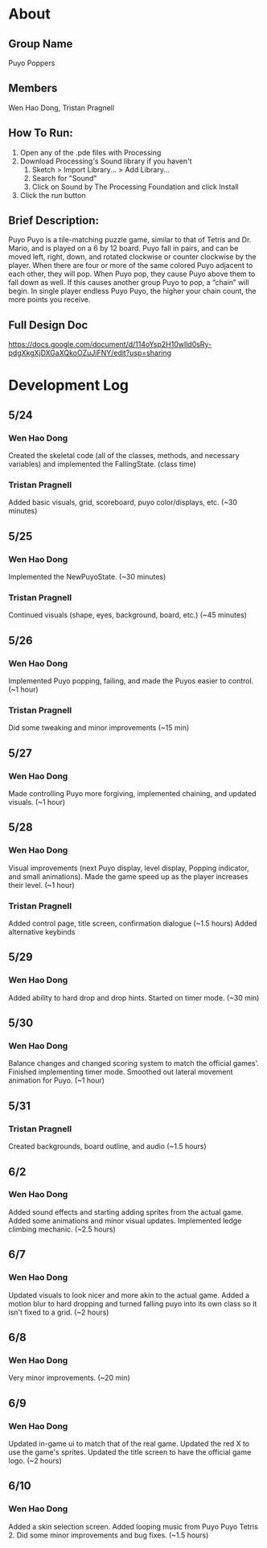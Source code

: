 # About
Group Name
---
Puyo Poppers

Members
---
Wen Hao Dong, Tristan Pragnell

How To Run:
---
1. Open any of the .pde files with Processing
2. Download Processing's Sound library if you haven't
    1. Sketch > Import Library... > Add Library...
    2. Search for "Sound"
    3. Click on Sound by The Processing Foundation and click Install
3. Click the run button

Brief Description:
---
Puyo Puyo is a tile-matching puzzle game, similar to that of Tetris and Dr. Mario, and is played on a 6 by 12 board. Puyo fall in pairs, and can be moved left, right, down, and rotated clockwise or counter clockwise by the player. When there are four or more of the same colored Puyo adjacent to each other, they will pop. When Puyo pop, they cause Puyo above them to fall down as well. If this causes another group Puyo to pop, a “chain” will begin. In single player endless Puyo Puyo, the higher your chain count, the more points you receive.

Full Design Doc
---
https://docs.google.com/document/d/114oYsp2H10wIld0sRy-pdgXkgXjDXGaXQkoOZuJiFNY/edit?usp=sharing

# Development Log
## 5/24
### Wen Hao Dong
Created the skeletal code (all of the classes, methods, and necessary variables) and implemented the FallingState. (class time)

### Tristan Pragnell
Added basic visuals, grid, scoreboard, puyo color/displays, etc. (~30 minutes)

## 5/25
### Wen Hao Dong
Implemented the NewPuyoState. (~30 minutes)

### Tristan Pragnell
Continued visuals (shape, eyes, background, board, etc.) (~45 minutes)

## 5/26
### Wen Hao Dong
Implemented Puyo popping, failing, and made the Puyos easier to control. (~1 hour)

### Tristan Pragnell
Did some tweaking and minor improvements (~15 min)

## 5/27
### Wen Hao Dong
Made controlling Puyo more forgiving, implemented chaining, and updated visuals. (~1 hour)

## 5/28
### Wen Hao Dong
Visual improvements (next Puyo display, level display, Popping indicator, and small animations).
Made the game speed up as the player increases their level.
(~1 hour)

### Tristan Pragnell
Added control page, title screen, confirmation dialogue (~1.5 hours)
Added alternative keybinds

## 5/29
### Wen Hao Dong
Added ability to hard drop and drop hints.
Started on timer mode.
(~30 min)

## 5/30
### Wen Hao Dong
Balance changes and changed scoring system to match the official games'.
Finished implementing timer mode.
Smoothed out lateral movement animation for Puyo.
(~1 hour)

## 5/31
### Tristan Pragnell
Created backgrounds, board outline, and audio (~1.5 hours)

## 6/2
### Wen Hao Dong
Added sound effects and starting adding sprites from the actual game.
Added some animations and minor visual updates.
Implemented ledge climbing mechanic.
(~2.5 hours)

## 6/7
### Wen Hao Dong
Updated visuals to look nicer and more akin to the actual game.
Added a motion blur to hard dropping and turned falling puyo into its own class so it isn't fixed to a grid.
(~2 hours)

## 6/8
### Wen Hao Dong
Very minor improvements.
(~20 min)

## 6/9
### Wen Hao Dong
Updated in-game ui to match that of the real game.
Updated the red X to use the game's sprites.
Updated the title screen to have the official game logo.
(~2 hours)

## 6/10
### Wen Hao Dong
Added a skin selection screen.
Added looping music from Puyo Puyo Tetris 2.
Did some minor improvements and bug fixes.
(~1.5 hours)
